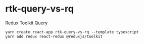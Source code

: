 # rtk-query-vs-rq

Redux Toolkit Query

```
yarn create react-app rtk-query-vs-rq --template typescript
yarn add redux react-redux @reduxjs/toolkit
```
